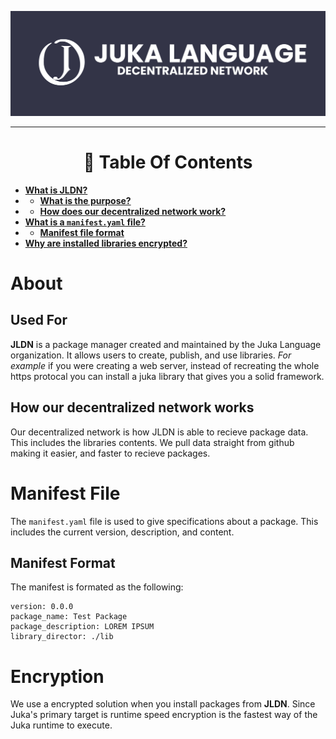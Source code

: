 ![BANNER(https://jukalang.com)](./docs/banner.png)
<hr>
<h1 align="center">📖 Table Of Contents</h1>

- [**What is JLDN?**](#about)
- - [**What is the purpose?**](#used-for)
- - [**How does our decentralized  network work?**](#how-our-decentralized-network-works)
- [**What is a `manifest.yaml` file?**](#manifest-file)
- - [**Manifest file format**](#manifest-format)
- [**Why are installed libraries encrypted?**](#encryption)
# About

## Used For
**JLDN** is a package manager created and maintained by the Juka Language organization. It allows users to create, publish, and use libraries. *For example* if you were creating a web server, instead of recreating the whole https protocal you can install a juka library that gives you a solid framework.

## How our decentralized  network works
Our decentralized network is how JLDN is able to recieve package data. This includes the libraries contents. We pull data straight from github making it easier, and faster to recieve packages. 

# Manifest File
The `manifest.yaml` file is used to give specifications about a package. This includes the current version, description, and content. 

## Manifest Format 
The manifest is formated as the following:
```
version: 0.0.0
package_name: Test Package
package_description: LOREM IPSUM 
library_director: ./lib
```

# Encryption 
We use a encrypted solution when you install packages from **JLDN**. Since Juka's primary target is runtime speed encryption is the fastest way of the Juka runtime to execute.